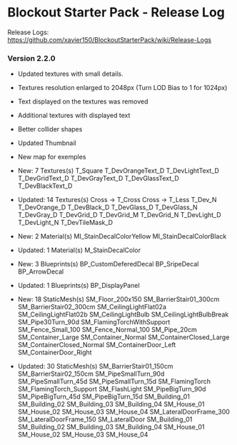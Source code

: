 # Blockout Starter Pack - Release Log
Release Logs: https://github.com/xavier150/BlockoutStarterPack/wiki/Release-Logs

### Version 2.2.0

- Updated textures with small details.
- Textures resolution enlarged to 2048px (Turn LOD Bias to 1 for 1024px)
- Text displayed on the textures was removed
- Additional textures with displayed text
- Better collider shapes
- Updated Thumbnail
- New map for exemples

- New: 7 Textures(s)
	T_Square
	T_DevOrangeText_D
	T_DevLightText_D
	T_DevGridText_D
	T_DevGrayText_D
	T_DevGlassText_D
	T_DevBlackText_D

- Updated: 14 Textures(s)
	Cross -> T_Cross
	Cross -> T_Less
	T_Dev_N
	T_DevOrange_D
	T_DevBlack_D
	T_DevGlass_D
	T_DevGlass_N
	T_DevGray_D
	T_DevGrid_D
	T_DevGrid_M
	T_DevGrid_N
	T_DevLight_D
	T_DevLight_N
	T_DevTileMask_D

- New: 2 Material(s)
	MI_StainDecalColorYellow
	MI_StainDecalColorBlack

- Updated: 1 Material(s)
	M_StainDecalColor

- New: 3 Blueprints(s)
	BP_CustomDeferedDecal
	BP_SripeDecal
	BP_ArrowDecal

- Updated: 1 Blueprints(s)
	BP_DisplayPanel

- New: 18 StaticMesh(s)
	SM_Floor_200x150
	SM_BarrierStair01_300cm
	SM_BarrierStair02_300cm
	SM_CeilingLightFlat02a
	SM_CeilingLightFlat02b
	SM_CeilingLightBulb
	SM_CeilingLightBulbBreak
	SM_Pipe30Turn_90d
	SM_FlamingTorchWithSupport
	SM_Fence_Small_100
	SM_Fence_Normal_100
	SM_Pipe_20cm
	SM_Container_Large
	SM_Container_Normal
	SM_ContainerClosed_Large
	SM_ContainerClosed_Normal
	SM_ContainerDoor_Left
	SM_ContainerDoor_Right

- Updated: 30 StaticMesh(s)
	SM_BarrierStair01_150cm
	SM_BarrierStair02_150cm
	SM_PipeSmallTurn_90d
	SM_PipeSmallTurn_45d
	SM_PipeSmallTurn_15d
	SM_FlamingTorch
	SM_FlamingTorch_Support
	SM_FlashLight
	SM_PipeBigTurn_90d
	SM_PipeBigTurn_45d
	SM_PipeBigTurn_15d
	SM_Building_01
	SM_Building_02
	SM_Building_03
	SM_Building_04
	SM_House_01
	SM_House_02
	SM_House_03
	SM_House_04
	SM_LateralDoorFrame_300
	SM_LateralDoorFrame_150
	SM_LateralDoor
	SM_Building_01
	SM_Building_02
	SM_Building_03
	SM_Building_04
	SM_House_01
	SM_House_02
	SM_House_03
	SM_House_04
